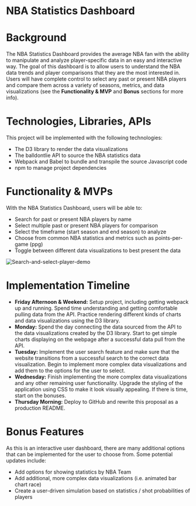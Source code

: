 # NBA Statistics Dashboard

# Background
The NBA Statistics Dashboard provides the average NBA fan with the ability to manipulate and analyze player-specific data in an easy and interactive way. The goal of this dashboard is to allow users to understand the NBA data trends and player comparisons that they are the most interested in. Users will have complete control to select any past or present NBA players and compare them across a variety of seasons, metrics, and data visualizations (see the **Functionality & MVP** and **Bonus** sections for more info).

# Technologies, Libraries, APIs
This project will be implemented with the following technologies:
* The D3 library to render the data visualizations
* The balldontlie API to source the NBA statistics data
* Webpack and Babel to bundle and transpile the source Javascript code
* npm to manage project dependencies

# Functionality & MVPs
With the NBA Statistics Dashboard, users will be able to:
* Search for past or present NBA players by name
* Select multiple past or present NBA players for comparison
* Select the timeframe (start season and end season) to analyze
* Choose from common NBA statistics and metrics such as points-per-game (ppg)
* Toggle between different data visualizations to best present the data

![Search-and-select-player-demo](https://user-images.githubusercontent.com/65872033/162221416-5e01a43d-054e-406f-8a0e-77a5ee25d3c2.gif)

# Implementation Timeline
* **Friday Afternoon & Weekend:** Setup project, including getting webpack up and running. Spend time understanding and getting comfortable pulling data from the API. Practice rendering different kinds of charts and data visualizations using the D3 library. 
* **Monday:** Spend the day connecting the data sourced from the API to the data visualizations created by the D3 library. Start to get simple charts displaying on the webpage after a successful data pull from the API.
* **Tuesday:** Implement the user search feature and make sure that the website transitions from a successful search to the correct data visualization. Begin to implement more complex data visualizations and add them to the options for the user to select.
* **Wednesday:** Finish implementing the more complex data visualizations and any other remaining user functionality. Upgrade the styling of the application using CSS to make it look visually appealing. If there is time, start on the bonuses.
* **Thursday Morning:** Deploy to GitHub and rewrite this proposal as a production README.

# Bonus Features
As this is an interactive user dashboard, there are many additional options that can be implemented for the user to choose from. Some potential updates include:
* Add options for showing statistics by NBA Team
* Add additional, more complex data visualizations (i.e. animated bar chart race)
* Create a user-driven simulation based on statistics / shot probabilities of players
